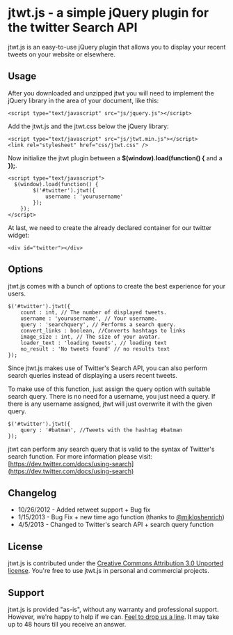 # jtwt.js - a simple jQuery plugin for the twitter Search API

jtwt.js is an easy-to-use jQuery plugin that allows you to display your recent tweets on your website or elsewhere.

## Usage

After you downloaded and unzipped jtwt you will need to implement the jQuery library in the **<head>** area of your document, like this:

```
<script type="text/javascript" src="js/jquery.js"></script>
```

Add the jtwt.js and the jtwt.css below the jQuery library:

```
<script type="text/javascript" src="js/jtwt.min.js"></script>
<link rel="stylesheet" href="css/jtwt.css" />
```

Now initialize the jtwt plugin between a **$(window).load(function() {** and a **});**.

```
<script type="text/javascript">
  $(window).load(function() {
		$('#twitter').jtwt({
			username : 'yourusername'
		});
	});
</script>
```

At last, we need to create the already declared container for our twitter widget:

```
<div id="twitter"></div>
```

## Options

jtwt.js comes with a bunch of options to create the best experience for your users.

```
$('#twitter').jtwt({
	count : int, // The number of displayed tweets.
	username : 'yourusername', // Your username.
	query : 'searchquery', // Performs a search query.
	convert_links : boolean, //Converts hashtags to links
	image_size : int, // The size of your avatar.
	loader_text : 'loading tweets', // loading text
	no_result : 'No tweets found' // no results text
});
```

Since jtwt.js makes use of Twitter's Search API, you can also perform search queries instead of displaying a users recent tweets.

To make use of this function, just assign the query option with suitable search query. There is no need for a username, you just need a query. If there is any username assigned, jtwt will just overwrite it with the given query.

```
$('#twitter').jtwt({
	query : '#batman', //Tweets with the hashtag #batman
});
```

jtwt can perform any search query that is valid to the syntax of Twitter's search function. For more information please visit: [https://dev.twitter.com/docs/using-search](https://dev.twitter.com/docs/using-search)

## Changelog

+ 10/26/2012 - Added retweet support + Bug fix
+ 1/15/2013 - Bug Fix + new time ago function (thanks to [@mikloshenrich](http://twitter.com/mikloshenrich))
+ 4/5/2013 - Changed to Twitter's search API + search query function

## License

jtwt.js is contributed under the [Creative Commons Attribution 3.0 Unported license](http://creativecommons.org/licenses/by/3.0/). You're free to use jtwt.js in personal and commercial projects.

## Support

jtwt.js is provided "as-is", without any warranty and professional support. However, we're happy to help if we can. [Feel to drop us a line](mailto:support@hrbor.com). It may take up to 48 hours till you receive an answer.
